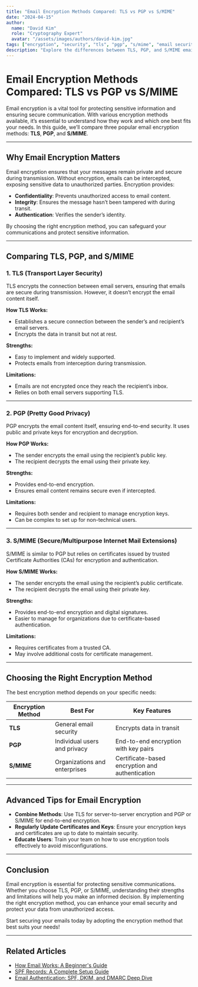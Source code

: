 ```yaml
---
title: "Email Encryption Methods Compared: TLS vs PGP vs S/MIME"
date: "2024-04-15"
author: 
  name: "David Kim"
  role: "Cryptography Expert"
  avatar: "/assets/images/authors/david-kim.jpg"
tags: ["encryption", "security", "tls", "pgp", "s/mime", "email security"]
description: "Explore the differences between TLS, PGP, and S/MIME email encryption methods. Learn how each protocol works, their strengths, and which one is best suited for your email security needs."
---
```


# Email Encryption Methods Compared: TLS vs PGP vs S/MIME

Email encryption is a vital tool for protecting sensitive information and ensuring secure communication. With various encryption methods available, it’s essential to understand how they work and which one best fits your needs. In this guide, we’ll compare three popular email encryption methods: **TLS**, **PGP**, and **S/MIME**.

---

## Why Email Encryption Matters

Email encryption ensures that your messages remain private and secure during transmission. Without encryption, emails can be intercepted, exposing sensitive data to unauthorized parties. Encryption provides:

- **Confidentiality**: Prevents unauthorized access to email content.
- **Integrity**: Ensures the message hasn’t been tampered with during transit.
- **Authentication**: Verifies the sender’s identity.

By choosing the right encryption method, you can safeguard your communications and protect sensitive information.

---

## Comparing TLS, PGP, and S/MIME

### 1. **TLS (Transport Layer Security)**

TLS encrypts the connection between email servers, ensuring that emails are secure during transmission. However, it doesn’t encrypt the email content itself.

**How TLS Works:**

- Establishes a secure connection between the sender’s and recipient’s email servers.
- Encrypts the data in transit but not at rest.

**Strengths:**

- Easy to implement and widely supported.
- Protects emails from interception during transmission.

**Limitations:**

- Emails are not encrypted once they reach the recipient’s inbox.
- Relies on both email servers supporting TLS.

---

### 2. **PGP (Pretty Good Privacy)**

PGP encrypts the email content itself, ensuring end-to-end security. It uses public and private keys for encryption and decryption.

**How PGP Works:**

- The sender encrypts the email using the recipient’s public key.
- The recipient decrypts the email using their private key.

**Strengths:**

- Provides end-to-end encryption.
- Ensures email content remains secure even if intercepted.

**Limitations:**

- Requires both sender and recipient to manage encryption keys.
- Can be complex to set up for non-technical users.

---

### 3. **S/MIME (Secure/Multipurpose Internet Mail Extensions)**

S/MIME is similar to PGP but relies on certificates issued by trusted Certificate Authorities (CAs) for encryption and authentication.

**How S/MIME Works:**

- The sender encrypts the email using the recipient’s public certificate.
- The recipient decrypts the email using their private key.

**Strengths:**

- Provides end-to-end encryption and digital signatures.
- Easier to manage for organizations due to certificate-based authentication.

**Limitations:**

- Requires certificates from a trusted CA.
- May involve additional costs for certificate management.

---

## Choosing the Right Encryption Method

The best encryption method depends on your specific needs:

| Encryption Method | Best For                          | Key Features                          |
|-------------------|-----------------------------------|---------------------------------------|
| **TLS**           | General email security           | Encrypts data in transit              |
| **PGP**           | Individual users and privacy     | End-to-end encryption with key pairs  |
| **S/MIME**        | Organizations and enterprises    | Certificate-based encryption and authentication |

---

## Advanced Tips for Email Encryption

- **Combine Methods**: Use TLS for server-to-server encryption and PGP or S/MIME for end-to-end encryption.
- **Regularly Update Certificates and Keys**: Ensure your encryption keys and certificates are up to date to maintain security.
- **Educate Users**: Train your team on how to use encryption tools effectively to avoid misconfigurations.

---

## Conclusion

Email encryption is essential for protecting sensitive communications. Whether you choose TLS, PGP, or S/MIME, understanding their strengths and limitations will help you make an informed decision. By implementing the right encryption method, you can enhance your email security and protect your data from unauthorized access.

Start securing your emails today by adopting the encryption method that best suits your needs!

---

## Related Articles

- [How Email Works: A Beginner's Guide](../email-basics/how-email-works.md)
- [SPF Records: A Complete Setup Guide](../dns-guides/spf-records.md)
- [Email Authentication: SPF, DKIM, and DMARC Deep Dive](../advanced/email-authentication.md)




